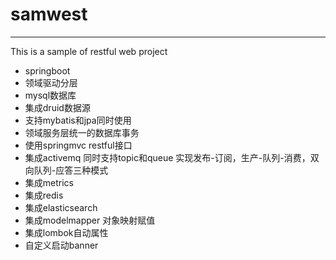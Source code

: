 # samwest
---
This is a sample of restful web project

- springboot
- 领域驱动分层
- mysql数据库
- 集成druid数据源
- 支持mybatis和jpa同时使用
- 领域服务层统一的数据库事务
- 使用springmvc restful接口
- 集成activemq 同时支持topic和queue 实现发布-订阅，生产-队列-消费，双向队列-应答三种模式
- 集成metrics
- 集成redis
- 集成elasticsearch
- 集成modelmapper 对象映射赋值
- 集成lombok自动属性
- 自定义启动banner